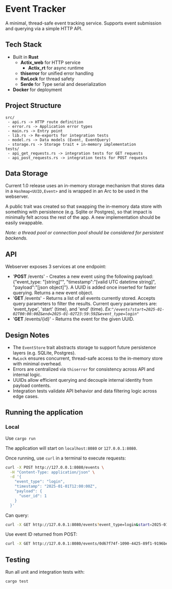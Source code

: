 # Event Tracker

A minimal, thread-safe event tracking service.  Supports event submission and querying via a simple HTTP API.

## Tech Stack
- Built in **Rust**
    - **Actix_web** for HTTP service
        - **Actix_rt** for async runtime
    - **thiserror** for unified error handling
    - **RwLock** for thread safety
    - **Serde** for Type serial and deserialization
- **Docker** for deployment

## Project Structure
```text
src/
 - api.rs -> HTTP route definition
 - error.rs -> Application error types
 - main.rs -> Entry point
 - lib.rs -> Re-exports for integration tests
 - model.rs -> Data models (Event, EventQuery)
 - storage.rs -> Storage trait + in-memory implementation
tests/
 - api_get_requests.rs -> integration tests for GET requests
 - api_post_requests.rs -> integration tests for POST requests
 ```

## Data Storage

Current 1.0 release uses an in-memory storage mechanism that stores data in a `Hashmap<UUID,Event>` and is wrapped in an Arc to be used in the webserver.

A public trait was created so that swapping the in-memory data store with something with persistence (e.g. Sqlite or Postgres), so that impact is minimally felt across the rest of the app.  A new implementation should be easily swappable.

_Note: a thread pool or connection pool should be considered for persistent backends._

## API

Webserver exposes 3 services at one endpoint:
- '**POST** /events' - Creates a new event using the following payload: {"event_type: "[string]"", "timestamp":"[valid UTC datetime string]", "payload":"[json object]"}.  A UUID is added once inserted for faster querying.  Returns a new event object.
- '**GET** /events' - Returns a list of all events currently stored.  Accepts query parameters to filter the results.  Current query parameters are: 'event_type', 'start' (time), and 'end' (time). _Ex:`"/events?start=2025-01-02T00:00:00Z&end=2025-01-02T23:59:59Z&event_type=login"`_
- '**GET** /events/{id}' - Returns the event for the given UUID.

## Design Notes

- The `EventStore` trait abstracts storage to support future persistence layers (e.g. SQLite, Postgres).
- `RwLock` ensures concurrent, thread-safe access to the in-memory store with minimal overhead.
- Errors are centralized via `thiserror` for consistency across API and internal logic.
- UUIDs allow efficient querying and decouple internal identity from payload contents.
- Integration tests validate API behavior and data filtering logic across edge cases.


## Running the application
### Local
Use `cargo run`

The application will start on `localhost:8080` or `127.0.0.1:8080`.

Once running, use `curl` in a terminal to execute requests:
```Bash
curl -X POST http://127.0.0.1:8080/events \
  -H "Content-Type: application/json" \
  -d '{
    "event_type": "login",
    "timestamp": "2025-01-01T12:00:00Z",
    "payload": {
      "user_id": 1
    }
  }'
```
Can query:
```Bash
curl -X GET http://127.0.0.1:8080/events?event_type=login&start=2025-01-01T12:00:00Z&end=2025-01-01T23:59:59Z
```

Use event ID returned from POST:
```Bash
curl -X GET http://127.0.0.1:8080/events/0d67f74f-1090-4425-89f1-9196be25d24b
```

## Testing

Run all unit and integration tests with:

```bash
cargo test
```